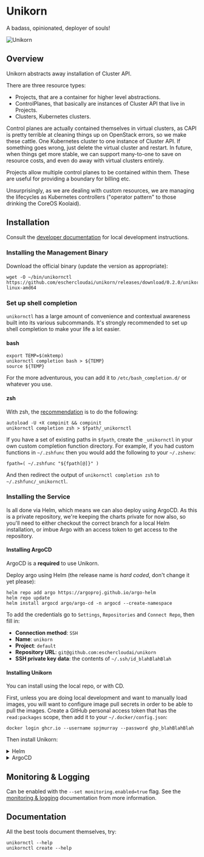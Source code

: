 # Unikorn

A badass, opinionated, deployer of souls!

![Unikorn](https://i.stack.imgur.com/EzZiD.png)

## Overview

Unikorn abstracts away installation of Cluster API.

There are three resource types:

* Projects, that are a container for higher level abstractions.
* ControlPlanes, that basically are instances of Cluster API that live in Projects.
* Clusters, Kubernetes clusters.

Control planes are actually contained themselves in virtual clusters, as CAPI is pretty terrible at cleaning things up on OpenStack errors, so we make these cattle.
One Kubernetes cluster to one instance of Cluster API.
If something goes wrong, just delete the virtual cluster and restart.
In future, when things get more stable, we can support many-to-one to save on resource costs, and even do away with virtual clusters entirely.

Projects allow multiple control planes to be contained within them.
These are useful for providing a boundary for billing etc.

Unsurprisingly, as we are dealing with custom resources, we are managing the lifecycles as Kubernetes controllers ("operator pattern" to those drinking the CoreOS Koolaid).

## Installation

Consult the [developer documentation](DEVELOPER.md) for local development instructions.

### Installing the Management Binary

Download the official binary (update the version as appropriate):

```shell
wget -O ~/bin/unikornctl https://github.com/eschercloudai/unikorn/releases/download/0.2.0/unikornctl-linux-amd64
```

### Set up shell completion

`unikornctl` has a large amount of convenience and contextual awareness built into its various subcommands.  It's strongly recommended to set up shell completion to make your life a lot easier.

#### bash

```shell
export TEMP=$(mktemp)
unikornctl completion bash > ${TEMP}
source ${TEMP}
```

For the more adventurous, you can add it to `/etc/bash_completion.d/` or whatever you use.

#### zsh

With zsh, the [recommendation](https://jzelinskie.com/posts/dont-recommend-sourcing-shell-completion/) is to do the following:

```shell
autoload -U +X compinit && compinit
unikornctl completion zsh > $fpath/_unikornctl
```

If you have a set of existing paths in `$fpath`, create the `_unikornctl` in your own custom completion function directory.  For example, if you had custom functions in `~/.zshfunc` then you would add the following to your `~/.zshenv`:

```
fpath=( ~/.zshfunc "${fpath[@]}" )
```

And then redirect the output of `unikornctl completion zsh` to `~/.zshfunc/_unikornctl`.

### Installing the Service

Is all done via Helm, which means we can also deploy using ArgoCD.
As this is a private repository, we're keeping the charts private for now also, so you'll need to either checkout the correct branch for a local Helm installation, or imbue Argo with an access token to get access to the repository.

#### Installing ArgoCD

ArgoCD is a **required** to use Unikorn.

Deploy argo using Helm (the release name is _hard coded_, don't change it yet please):

```
helm repo add argo https://argoproj.github.io/argo-helm
helm repo update
helm install argocd argo/argo-cd -n argocd --create-namespace
```

To add the credentials go to `Settings`, `Repositories` and `Connect Repo`, then fill in:

* **Connection method**: `SSH`
* **Name**: `unikorn`
* **Project**: `default`
* **Repository URL**: `git@github.com:eschercloudai/unikorn`
* **SSH private key data**: the contents of `~/.ssh/id_blahBlahBlah`

#### Installing Unikorn

You can install using the local repo, or with CD.

First, unless you are doing local development and want to manually load images, you will want to configure image pull secrets in order to be able to pull the images.
Create a GitHub personal access token that has the `read:packages` scope, then add it to your `~/.docker/config.json`:

```
docker login ghcr.io --username spjmurray --password ghp_blahBlahBlah
```

Then install Unikorn:

<details>
<summary>Helm</summary>

```shell
helm install unikorn charts/unikorn --namespace unikorn --create-namespace --set dockerConfig=$(base64 -w0 ~/.docker/config.json)
```
</details>

<details>
<summary>ArgoCD</summary>

```yaml
apiVersion: argoproj.io/v1alpha1
kind: Application
metadata:
  name: unikorn
  namespace: argocd
spec:
  project: default
  source:
    path: charts/unikorn
    repoURL: git@github.com:eschercloudai/unikorn
    targetRevision: 0.3.8
    helm:
      parameters:
      - name: dockerConfig
        value: # output of "base64 -w0 ~/.docker/config.json"
  destination:
    namespace: unikorn
    server: https://kubernetes.default.svc
  syncPolicy:
    automated:
      prune: true
      selfHeal: true
    syncOptions:
    - CreateNamespace=true
```
</details>

## Monitoring & Logging

Can be enabled with the `--set monitoring.enabled=true` flag.
See the [monitoring & logging](docs/monitoring.md) documentation from more information.

## Documentation

All the best tools document themselves, try:

```shell
unikornctl --help
unikornctl create --help
```

